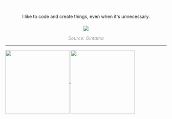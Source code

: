 <div align=center>
    <h3 style="color: white; margin-bottom: 0em;">Hi.</h1>
    <p style="margin-bottom: 1.50em;">I like to code and create things, even when it's unnecessary.</p>
    <img src="https://external-content.duckduckgo.com/iu/?u=http%3A%2F%2Flh5.ggpht.com%2F_w7hc896RY5I%2FTT6LGZJ1_2I%2FAAAAAAAAA1Y%2FhtwpksU0vOM%2FJustaway-manufacture2.gif&f=1&nofb=1&ipt=9347f5b967afde712a1bedc8cccb3dfbb6ced610a11c25deb474545ff4fa7e3e&ipo=images" />
    <p style="opacity: 40%; font-style: italic; font-size: 14px;">Source: Gintama</p>
</div>

---

<a href="#">
  <img height=200 align="center" src="https://github-readme-stats.vercel.app/api?username=naksudev&theme=tokyonight&hide_border=true" />
</a>
<a href="#">
  <img height=200 align="center" src="https://github-readme-stats.vercel.app/api/top-langs?username=naksudev&layout=compact&langs_count=8&card_width=320&theme=tokyonight&hide_border=true" />
</a>

